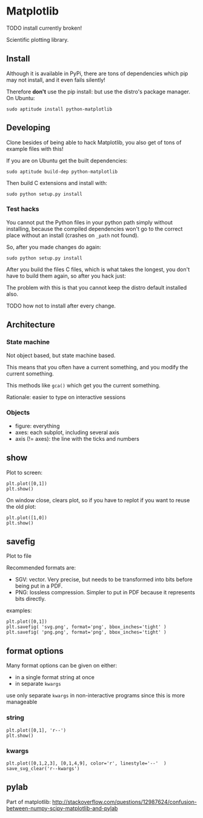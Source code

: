 # Matplotlib

TODO install currently broken!

Scientific plotting library.

## Install

Although it is available in PyPi, there are tons of dependencies which pip may not install, and it even fails silently!

Therefore **don't** use the pip install: but use the distro's package manager. On Ubuntu:

	sudo aptitude install python-matplotlib

## Developing

Clone besides of being able to hack Matplotlib, you also get of tons of example files with this!

If you are on Ubuntu get the built dependencies:

    sudo aptitude build-dep python-matplotlib

Then build C extensions and install with:

    sudo python setup.py install

### Test hacks

You cannot put the Python files in your python path simply without installing, because the compiled dependencies won't go to the correct place without an install (crashes on `_path` not found).

So, after you made changes do again:

    sudo python setup.py install

After you build the files C files, which is what takes the longest, you don't have to build them again, so after you hack just:

The problem with this is that you cannot keep the distro default installed also.

TODO how not to install after every change.

## Architecture

### State machine

Not object based, but state machine based.

This means that you often have a current something, and you modify the current something.

This methods like `gca()` which get you the current something.

Rationale: easier to type on interactive sessions

### Objects

- figure:              everything
- axes:                each subplot, including several axis
- axis (!= axes):      the line with the ticks and numbers

## show

Plot to screen:

    plt.plot([0,1])
    plt.show()

On window close, clears plot, so if you have to replot if you want to reuse the old plot:

    plt.plot([1,0])
    plt.show()

## savefig

Plot to file

Recommended formats are:

- SGV: vector. Very precise, but needs to be transformed into bits before being put in a PDF.
- PNG: lossless compression. Simpler to put in PDF because it represents bits directly.

examples:

    plt.plot([0,1])
    plt.savefig( 'svg.png', format='png', bbox_inches='tight' )
    plt.savefig( 'png.png', format='png', bbox_inches='tight' )

## format options

Many format options can be given on either:

- in a single format string at once
- in separate `kwargs`

use only separate `kwargs` in non-interactive programs since this is more manageable

### string

    plt.plot([0,1], 'r--')
    plt.show()

### kwargs

    plt.plot([0,1,2,3], [0,1,4,9], color='r', linestyle='--'  )
    save_svg_clear('r--kwargs')

## pylab

Part of matplotlib: <http://stackoverflow.com/questions/12987624/confusion-between-numpy-scipy-matplotlib-and-pylab>
